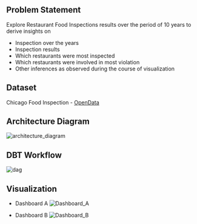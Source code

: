 ## Problem Statement
Explore Restaurant Food Inspections results over the period of 10 years to derive insights on

- Inspection over the years
- Inspection results
- Which restaurants were most inspected
- Which restaurants were involved in most violation
- Other inferences as observed during the course of visualization

## Dataset
Chicago Food Inspection - [OpenData](https://data.cityofchicago.org/Health-Human-Services/Food-Inspections/4ijn-s7e5)

## Architecture Diagram
![architecture_diagram](https://github.com/dev-kudli/Food-Inspection-USA/assets/53204171/05ed1d01-f9e5-4ca9-97b2-898b26855c88)

## DBT Workflow
![dag](https://github.com/dev-kudli/Food-Inspection-USA/assets/53204171/2f3821b2-5b9e-4126-871d-82bbbadf56e5)

## Visualization
- Dashboard A
![Dashboard_A](https://github.com/dev-kudli/Food-Inspection-USA/assets/53204171/3762eea4-b265-44a3-8521-d5110df2d161)

- Dashboard B
![Dashboard_B](https://github.com/dev-kudli/Food-Inspection-USA/assets/53204171/97d2d586-7c2a-4251-89d6-e429a5440ceb)
